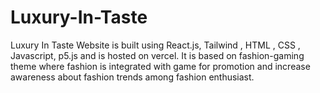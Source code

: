 # Luxury-In-Taste
Luxury In Taste Website is built using React.js, Tailwind , HTML , CSS , Javascript, p5.js and is hosted on vercel.
It is based on fashion-gaming theme where fashion is integrated with game for promotion and increase awareness about fashion trends among fashion enthusiast.
